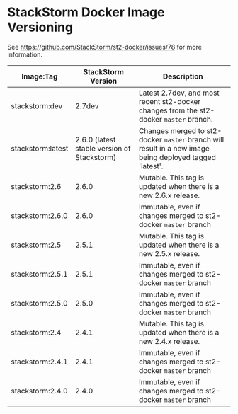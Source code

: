 # StackStorm Docker Image Versioning

See https://github.com/StackStorm/st2-docker/issues/78 for more information.

| Image:Tag | StackStorm Version | Description |
|-----------|--------------------|-------------|
| stackstorm:dev | 2.7dev | Latest 2.7dev, and most recent st2-docker changes from the st2-docker `master` branch. |
| stackstorm:latest | 2.6.0 (latest stable version of Stackstorm) | Changes merged to st2-docker `master` branch will result in a new image being deployed tagged 'latest'. |
| stackstorm:2.6 | 2.6.0 | Mutable. This tag is updated when there is a new 2.6.x release. |
| stackstorm:2.6.0 | 2.6.0 | Immutable, even if changes merged to st2-docker `master` branch |
| stackstorm:2.5 | 2.5.1 | Mutable. This tag is updated when there is a new 2.5.x release. |
| stackstorm:2.5.1 | 2.5.1 | Immutable, even if changes merged to st2-docker `master` branch |
| stackstorm:2.5.0 | 2.5.0 | Immutable, even if changes merged to st2-docker `master` branch |
| stackstorm:2.4 | 2.4.1 | Mutable. This tag is updated when there is a new 2.4.x release. |
| stackstorm:2.4.1 | 2.4.1 | Immutable, even if changes merged to st2-docker `master` branch |
| stackstorm:2.4.0 | 2.4.0 | Immutable, even if changes merged to st2-docker `master` branch |
